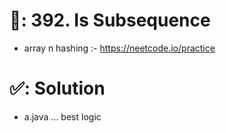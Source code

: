 # 📄: 392. Is Subsequence

<!-- - 0_asdf :- https://github.com/withrvr/DSA-Final-450-Sheet -->
- array n hashing :- https://neetcode.io/practice

# ✅: Solution

- a.java ... best logic
